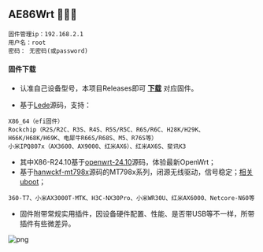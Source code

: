 ## AE86Wrt 🎉🎉🎉

```
固件管理ip：192.168.2.1  
用户名：root
密码： 无密码(或password)
```

#### 固件下载

* 认准自己设备型号，本项目Releases即可 **[下载](https://github.com/xiangfeidexiaohuo/AE86Wrt/releases)** 对应固件。

* 基于[Lede](https://github.com/coolsnowwolf/lede)源码，支持：
```
X86_64（efi固件）
Rockchip（R2S/R2C、R3S、R4S、R5S/R5C、R6S/R6C、H28K/H29K、H66K/H68K/H69K、电犀牛R66S/R68S、M5、R76S等）
小米IPQ807x（AX3600、AX9000、红米AX6）、红米AX6S、斐讯K3 
```
* 其中X86-R24.10基于[openwrt-24.10](https://github.com/openwrt/openwrt/tree/openwrt-24.10)源码，体验最新OpenWrt；
* 基于[hanwckf-mt798x](https://github.com/hanwckf/immortalwrt-mt798x)源码的MT798x系列，闭源无线驱动，信号稳定；[相关uboot](https://github.com/hanwckf/bl-mt798x/releases)；
```
360-T7、小米AX3000T-MTK、H3C-NX30Pro、小米WR30U、红米AX6000、Netcore-N60等
```
* 固件附带常规实用插件，因设备硬件配置、性能、是否带USB等不一样，所带插件有些微差异。

![png](./preview.png)

